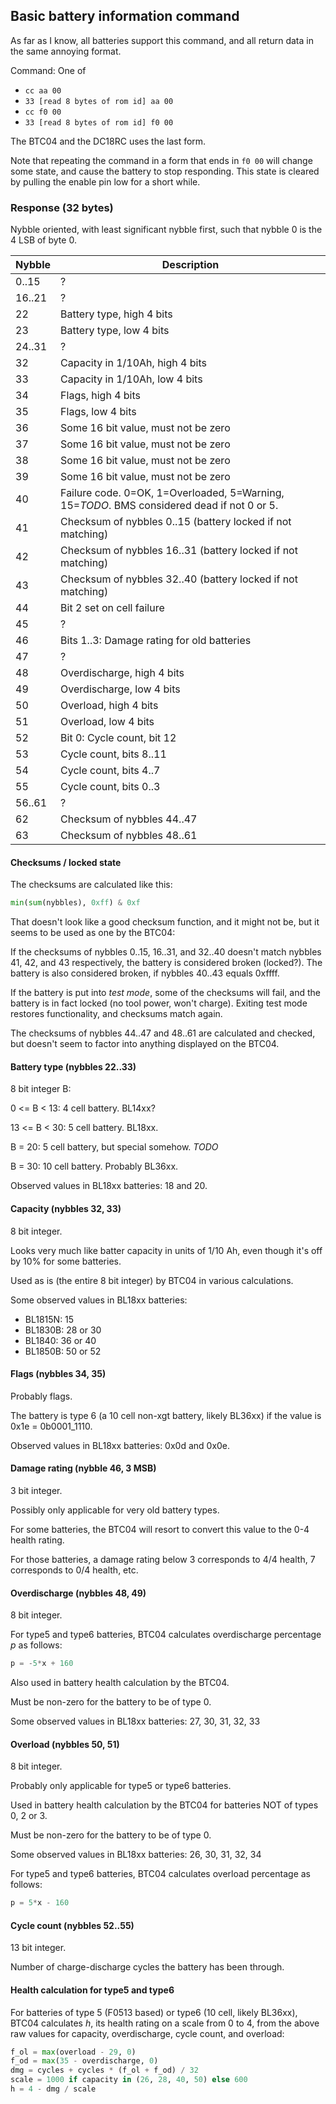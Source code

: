 ## Basic battery information command
As far as I know, all batteries support this command, and all return data in the same annoying format.

Command: One of
 * `cc aa 00`
 * `33 [read 8 bytes of rom id] aa 00`
 * `cc f0 00`
 * `33 [read 8 bytes of rom id] f0 00`

The BTC04 and the DC18RC uses the last form.

Note that repeating the command in a form that ends in `f0 00` will change some state, and cause the battery to stop responding. This state is cleared by pulling the enable pin low for a short while.

### Response (32 bytes)
Nybble oriented, with least significant nybble first, such that nybble 0 is the 4 LSB of byte 0.

| Nybble | Description                                                                                  |
| ------ | --------------------------------                                                             |
|  0..15 | ?                                                                                            |
| 16..21 | ?                                                                                            |
|     22 | Battery type, high 4 bits                                                                    |
|     23 | Battery type, low 4 bits                                                                     |
| 24..31 | ?                                                                                            |
|     32 | Capacity in 1/10Ah, high 4 bits                                                              |
|     33 | Capacity in 1/10Ah, low 4 bits                                                               |
|     34 | Flags, high 4 bits                                                                           |
|     35 | Flags, low 4 bits                                                                            |
|     36 | Some 16 bit value, must not be zero                                                          |
|     37 | Some 16 bit value, must not be zero                                                          |
|     38 | Some 16 bit value, must not be zero                                                          |
|     39 | Some 16 bit value, must not be zero                                                          |
|     40 | Failure code. 0=OK, 1=Overloaded, 5=Warning, 15=*TODO*. BMS considered dead if not 0 or 5.   |
|     41 | Checksum of nybbles 0..15  (battery locked if not matching)                                  |
|     42 | Checksum of nybbles 16..31 (battery locked if not matching)                                  |
|     43 | Checksum of nybbles 32..40 (battery locked if not matching)                                  |
|     44 | Bit 2 set on cell failure                                                                    |
|     45 | ?                                                                                            |
|     46 | Bits 1..3: Damage rating for old batteries                                                   |
|     47 | ?                                                                                            |
|     48 | Overdischarge, high 4 bits                                                                   |
|     49 | Overdischarge, low 4 bits                                                                    |
|     50 | Overload, high 4 bits                                                                        |
|     51 | Overload, low 4 bits                                                                         |
|     52 | Bit 0: Cycle count, bit 12                                                                   |
|     53 | Cycle count, bits 8..11                                                                      |
|     54 | Cycle count, bits 4..7                                                                       |
|     55 | Cycle count, bits 0..3                                                                       |
| 56..61 | ?                                                                                            |
|     62 | Checksum of nybbles 44..47                                                                   |
|     63 | Checksum of nybbles 48..61                                                                   |


#### Checksums / locked state
The checksums are calculated like this:

```python
min(sum(nybbles), 0xff) & 0xf
```

That doesn't look like a good checksum function, and it might not be, but it seems to be used as one by the BTC04:

If the checksums of nybbles 0..15, 16..31, and 32..40 doesn't match nybbles 41, 42, and 43 respectively, the battery is considered broken (locked?). The battery is also considered broken, if nybbles 40..43 equals 0xffff.

If the battery is put into *test mode*, some of the checksums will fail, and the battery is in fact locked (no tool power, won't charge). Exiting test mode restores functionality, and checksums match again.

The checksums of nybbles 44..47 and 48..61 are calculated and checked, but doesn't seem to factor into anything displayed on the BTC04.



#### Battery type (nybbles 22..33)
8 bit integer B:

0 <= B < 13: 4 cell battery. BL14xx?

13 <= B < 30: 5 cell battery. BL18xx.

B = 20: 5 cell battery, but special somehow. *TODO*

B = 30: 10 cell battery. Probably BL36xx.

Observed values in BL18xx batteries: 18 and 20.


#### Capacity (nybbles 32, 33)
8 bit integer.

Looks very much like batter capacity in units of 1/10 Ah, even though it's off by 10% for some batteries.

Used as is (the entire 8 bit integer) by BTC04 in various calculations.

Some observed values in BL18xx batteries:

 * BL1815N: 15
 * BL1830B: 28 or 30
 * BL1840: 36 or 40
 * BL1850B: 50 or 52


#### Flags (nybbles 34, 35)
Probably flags.

The battery is type 6 (a 10 cell non-xgt battery, likely BL36xx) if the value is 0x1e = 0b0001_1110.

Observed values in BL18xx batteries: 0x0d and 0x0e.


#### Damage rating (nybble 46, 3 MSB)
3 bit integer.

Possibly only applicable for very old battery types.

For some batteries, the BTC04 will resort to convert this value to the 0-4 health rating.

For those batteries, a damage rating below 3 corresponds to 4/4 health, 7 corresponds to 0/4 health, etc.


#### Overdischarge (nybbles 48, 49) 
8 bit integer.

For type5 and type6 batteries, BTC04 calculates overdischarge percentage *p* as follows:
```python
p = -5*x + 160
```

Also used in battery health calculation by the BTC04.

Must be non-zero for the battery to be of type 0.

Some observed values in BL18xx batteries: 27, 30, 31, 32, 33


#### Overload (nybbles 50, 51)
8 bit integer.

Probably only applicable for type5 or type6 batteries.

Used in battery health calculation by the BTC04 for batteries NOT of types 0, 2 or 3.

Must be non-zero for the battery to be of type 0.

Some observed values in BL18xx batteries: 26, 30, 31, 32, 34

For type5 and type6 batteries, BTC04 calculates overload percentage as follows:

```python
p = 5*x - 160
```


#### Cycle count (nybbles 52..55)
13 bit integer.

Number of charge-discharge cycles the battery has been through.


#### Health calculation for type5 and type6
For batteries of type 5 (F0513 based) or type6 (10 cell, likely BL36xx),
BTC04 calculates *h*, its health rating on a scale from 0 to 4,
from the above raw values for capacity, overdischarge, cycle count, and overload:

```python
f_ol = max(overload - 29, 0)
f_od = max(35 - overdischarge, 0)
dmg = cycles + cycles * (f_ol + f_od) / 32
scale = 1000 if capacity in (26, 28, 40, 50) else 600
h = 4 - dmg / scale
```

